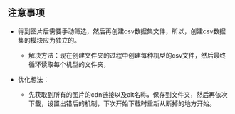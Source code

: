 ## 注意事项

* 得到图片后需要手动筛选，然后再创建csv数据集文件，所以，创建csv数据集的模块应为独立的。
  * 解决方法：现在创建文件夹的过程中创建每种机型的csv文件，然后最终循环读取每个机型的文件夹，

* 优化想法：
  * 先获取到所有的图片的cdn链接以及alt名称，保存到文件夹，然后再依次下载，设置出错后的机制，下次开始下载时重新从断掉的地方开始。